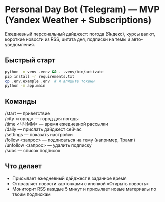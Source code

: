 # Personal Day Bot (Telegram) — MVP (Yandex Weather + Subscriptions)

Ежедневный персональный дайджест: погода (Яндекс), курсы валют, короткие новости из RSS, цитата дня, подписки на темы и авто-уведомления.

## Быстрый старт
```bash
python -m venv .venv && . .venv/bin/activate
pip install -r requirements.txt
cp .env.example .env  # и впишите токены
python -m app.main
```

## Команды
/start — приветствие  
/city <город> — город для погоды  
/time <ЧЧ:ММ> — время ежедневной рассылки  
/daily — прислать дайджест сейчас  
/settings — показать настройки  
/follow <запрос> — подписаться на тему (например, Трамп)  
/unfollow <запрос> — удалить подписку  
/subs — список подписок

## Что делает
- Присылает ежедневный дайджест в заданное время
- Отправляет новости карточками с кнопкой «Открыть новость»
- Мониторит RSS каждые 5 минут и присылает новые материалы по твоим подпискам
